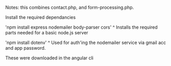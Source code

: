 Notes:
this combines contact.php, and form-processing.php.



Install the required dependancies

'npm install express nodemailer body-parser cors'
^ Installs the required parts needed for a basic node.js server

'npm install dotenv'
^ Used for auth'ing the nodemailer service via gmail acc and app password.

These were downloaded in the angular cli


